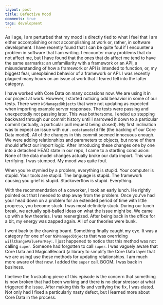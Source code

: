```yaml
---
layout: post
title: Defective Mood
comments: true
tags: development
---
```


As I age, I am perturbed that my mood is directly tied to what I feel that I am either accomplishing or not accomplishing at work or, rather, in software development. I have recently found that I can be quite foul if I encounter a problem in software that I am writing. I encounter many problems that do not affect me, but I have found that the ones that do affect me tend to have the same earmarks: an unfamiliarity with a framework or an API, a misunderstanding of how a framework or API is intended to function, or, my biggest fear, unexplained behavior of a framework or API. I was recently plagued many hours on an issue at work that I feared fell into the latter category.

I have worked with Core Data on many occasions now. We are using it in our project at work. However, I started noticing odd behavior in some of our tests. There were `NSManagedObjects` that were not updating as expected when importing example server responses. The tests were passing and unexpectedly not passing later. This was bothersome. I ended up stepping backward through our commit history until I narrowed it down to a particular commit (actually, a particular pull request being closed). My first inclination was to expect an issue with our `.xcdatamodeld` file (the backing of our Core Data model). All of the changes in this commit seemed innocuous enough. We were adding relationships and parameters to objects, but none of them should affect our import logic. After introducing these changes one by one into a detached HEAD state in our repo, I came to a startling conclusion: None of the data model changes actually broke our data import. This was terrifying. I was stumped. My mood was quite foul.

When you're stymied by a problem, everything is stupid. Your computer is stupid. Your tools are stupid. The language is stupid. The framework causing you grief is stupid. Stackoverflow is stupid. Everything.

With the recommendation of a coworker, I took an early lunch. He rightly pointed out that I needed to step away from the problem. Once you've had your head down on a problem for an extended period of time with little progress, you become stuck. I was most definitely stuck. During our lunch break, we actually spit-balled ideas on what the issue might be. We came up with a few theories. I was reenergized. After being back in the office for a bit, my energy was zapped again. All of our theories were bunk.

I went back to the drawing board. Something finally caught my eye. It was a category for one of our `NSManagedObject`s that was overriding `willChangeValueForKey:`. I just happened to notice that this method was not calling `super`. Someone had forgotten to call `super`. I was vaguely aware that Core Data and MagicalRecord (a library to simplify the Core Data layer that we are using) use these methods for updating relationships. I am much more aware of that now. I added the `super` call. BOOM. I was back in business.

I believe the frustrating piece of this episode is the concern that something is now broken that had been working and there is no clear stressor at what triggered the issue. After making this fix and verifying the fix, I was elated. Not only had I fixed a particularly nasty defect, but I learned more about Core Data in the process.